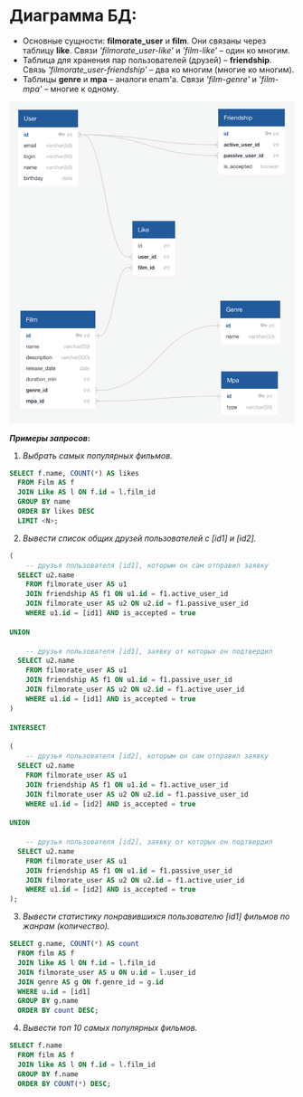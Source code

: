 # Диаграмма БД:

- Основные сущности: __filmorate_user__ и __film__. Они связаны через таблицу __like__. Связи *'filmorate_user-like'* и *'film-like'* – один ко многим.
- Таблица для хранения пар пользователей (друзей) – __friendship__. Связь *'filmorate_user-friendship'* – два ко многим (многие ко многим).
- Таблицы __genre__ и __mpa__ – аналоги enam'а. Связи *'film-genre'* и *'film-mpa'* – многие к одному.

![This is an image](src/main/resources/static/filmorate_db.png)

__*Примеры запросов*:__
1. *Выбрать <N> самых популярных фильмов.*
``` sql
SELECT f.name, COUNT(*) AS likes
  FROM Film AS f
  JOIN Like AS l ON f.id = l.film_id
  GROUP BY name
  ORDER BY likes DESC
  LIMIT <N>;
```
2. *Вывести список общих друзей пользователей с [id1] и [id2].*
``` sql
(
    -- друзья пользователя [id1], которым он сам отправил заявку
  SELECT u2.name
    FROM filmorate_user AS u1
    JOIN friendship AS f1 ON u1.id = f1.active_user_id
    JOIN filmorate_user AS u2 ON u2.id = f1.passive_user_id
    WHERE u1.id = [id1] AND is_accepted = true

UNION

    -- друзья пользователя [id1], заявку от которых он подтвердил
  SELECT u2.name
    FROM filmorate_user AS u1
    JOIN friendship AS f1 ON u1.id = f1.passive_user_id
    JOIN filmorate_user AS u2 ON u2.id = f1.active_user_id
    WHERE u1.id = [id1] AND is_accepted = true
)

INTERSECT

(
    -- друзья пользователя [id2], которым он сам отправил заявку
  SELECT u2.name
    FROM filmorate_user AS u1
    JOIN friendship AS f1 ON u1.id = f1.active_user_id
    JOIN filmorate_user AS u2 ON u2.id = f1.passive_user_id
    WHERE u1.id = [id2] AND is_accepted = true

UNION

    -- друзья пользователя [id2], заявку от которых он подтвердил
  SELECT u2.name
    FROM filmorate_user AS u1
    JOIN friendship AS f1 ON u1.id = f1.passive_user_id
    JOIN filmorate_user AS u2 ON u2.id = f1.active_user_id
    WHERE u1.id = [id2] AND is_accepted = true
);
```
3. *Вывести статистику понравившихся пользователю [id1] фильмов по жанрам (количество).*
``` sql
SELECT g.name, COUNT(*) AS count
  FROM film AS f
  JOIN like AS l ON f.id = l.film_id
  JOIN filmorate_user AS u ON u.id = l.user_id
  JOIN genre AS g ON f.genre_id = g.id
  WHERE u.id = [id1]
  GROUP BY g.name
  ORDER BY count DESC;
```
4. *Вывести топ 10 самых популярных фильмов.*
``` sql
SELECT f.name
  FROM film AS f
  JOIN like AS l ON f.id = l.film_id
  GROUP BY f.name
  ORDER BY COUNT(*) DESC;
```
